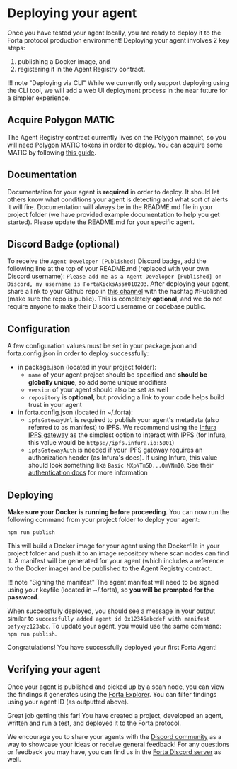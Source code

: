 # Deploying your agent

Once you have tested your agent locally, you are ready to deploy it to the Forta protocol production environment! Deploying your agent involves 2 key steps:

1. publishing a Docker image, and
2. registering it in the Agent Registry contract.

!!! note "Deploying via CLI"
    While we currently only support deploying using the CLI tool, we will add a web UI deployment process in the near future for a simpler experience.

## Acquire Polygon MATIC

The Agent Registry contract currently lives on the Polygon mainnet, so you will need Polygon MATIC tokens in order to deploy. You can acquire some MATIC by following [this guide](matic.md).
## Documentation

Documentation for your agent is **required** in order to deploy. It should let others know what conditions your agent is detecting and what sort of alerts it will fire. Documentation will always be in the README.md file in your project folder (we have provided example documentation to help you get started). Please update the README.md for your specific agent.

## Discord Badge (optional)

To receive the `Agent Developer [Published]` Discord badge, add the following line at the top of your README.md (replaced with your own Discord username): `Please add me as a Agent Developer [Published] on Discord, my username is FortaKicksAss#010203`. After deploying your agent, share a link to your Github repo in [this channel](https://discord.gg/9V8CH8fCHr) with the hashtag #Published (make sure the repo is public). This is completely **optional**, and we do not require anyone to make their Discord username or codebase public.

## Configuration

A few configuration values must be set in your package.json and forta.config.json in order to deploy successfully:

- in package.json (located in your project folder):
    - `name` of your agent project should be specified and **should be globally unique**, so add some unique modifiers
    - `version` of your agent should also be set as well
    - `repository` is **optional**, but providing a link to your code helps build trust in your agent
- in forta.config.json (located in ~/.forta):
    - `ipfsGatewayUrl` is required to publish your agent's metadata (also referred to as manifest) to IPFS. We recommend using the [Infura IPFS gateway](https://infura.io/docs/ipfs) as the simplest option to interact with IPFS (for Infura, this value would be `https://ipfs.infura.io:5001`)
    - `ipfsGatewayAuth` is needed if your IPFS gateway requires an authorization header (as Infura's does). If using Infura, this value should look something like `Basic MXpNTm5D...QmVNmI0`. See their [authentication docs](https://infura.io/docs/ipfs#section/Authentication) for more information

## Deploying

**Make sure your Docker is running before proceeding**. You can now run the following command from your project folder to deploy your agent:

```
npm run publish
```

This will build a Docker image for your agent using the Dockerfile in your project folder and push it to an image repository where scan nodes can find it. A manifest will be generated for your agent (which includes a reference to the Docker image) and be published to the Agent Registry contract.

!!! note "Signing the manifest"
    The agent manifest will need to be signed using your keyfile (located in ~/.forta), so **you will be prompted for the password**.

When successfully deployed, you should see a message in your output similar to `successfully added agent id 0x12345abcdef with manifest bafyxyz123abc`. To update your agent, you would use the same command: `npm run publish`.

Congratulations! You have successfully deployed your first Forta Agent!

## Verifying your agent

Once your agent is published and picked up by a scan node, you can view the findings it generates using the [Forta Explorer](https://explorer.forta.network/). You can filter findings using your agent ID (as outputted above).

Great job getting this far! You have created a project, developed an agent, written and run a test, and deployed it to the Forta protocol.

We encourage you to share your agents with the [Discord community](https://discord.gg/DUju5Dh4J9) as a way to showcase your ideas or receive general feedback! For any questions or feedback you may have, you can find us in the [Forta Discord server](https://discord.gg/DUju5Dh4J9) as well.
